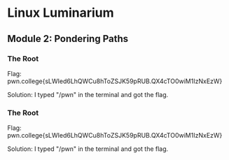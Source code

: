
# Linux Luminarium

## Module 2: Pondering Paths

### The Root

Flag: pwn.college{sLWIed6LhQWCu8hToZSJK59pRUB.QX4cTO0wiM1IzNxEzW}

Solution: I typed "/pwn" in the terminal and got the flag.

### The Root

Flag: pwn.college{sLWIed6LhQWCu8hToZSJK59pRUB.QX4cTO0wiM1IzNxEzW}

Solution: I typed "/pwn" in the terminal and got the flag.

